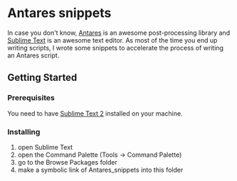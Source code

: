 # Antares snippets

In case you don't know, [Antares](https://www.cerfacs.fr/antares) is an awesome post-processing library and [Sublime Text](https://www.sublimetext.com) is an awesome text editor.
As most of the time you end up writing scripts, I wrote some snippets to accelerate the process of writing an Antares script.

## Getting Started

### Prerequisites

You need to have [Sublime Text 2](https://www.sublimetext.com) installed on your machine.

### Installing

1. open Sublime Text
2. open the Command Palette (Tools -> Command Palette)
3. go to the Browse Packages folder
4. make a symbolic link of Antares_snippets into this folder
